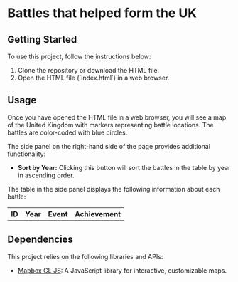 <!DOCTYPE html>
<html lang="en-US">
<head>
  <meta charset="utf-8">
  <title>Battles that helped form the UK</title>
  <meta name="viewport" content="width=device-width, initial-scale=1">
</head>

<body>
  <h1>Battles that helped form the UK</h1>

  <h2>Getting Started</h2>
  <p>To use this project, follow the instructions below:</p>
  <ol>
    <li>Clone the repository or download the HTML file.</li>
    <li>Open the HTML file (`index.html`) in a web browser.</li>
  </ol>

  <h2>Usage</h2>
  <p>Once you have opened the HTML file in a web browser, you will see a map of the United Kingdom with markers representing battle locations. The battles are color-coded with blue circles.</p>
  <p>The side panel on the right-hand side of the page provides additional functionality:</p>
  <ul>
    <li><strong>Sort by Year:</strong> Clicking this button will sort the battles in the table by year in ascending order.</li>
  </ul>
  <p>The table in the side panel displays the following information about each battle:</p>
  <table>
    <tr>
      <th>ID</th>
      <th>Year</th>
      <th>Event</th>
      <th>Achievement</th>
    </tr>
    <!-- Add rows dynamically using JavaScript -->
  </table>

  <h2>Dependencies</h2>
  <p>This project relies on the following libraries and APIs:</p>
  <ul>
    <li><a href="https://docs.mapbox.com/mapbox-gl-js/api/">Mapbox GL JS</a>: A JavaScript library for interactive, customizable maps.</li>
  </ul>
</body>
</html>
